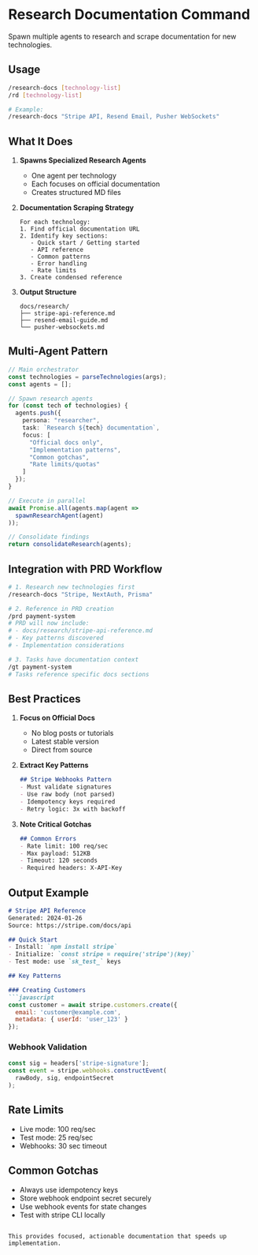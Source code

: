 # Research Documentation Command

Spawn multiple agents to research and scrape documentation for new technologies.

## Usage
```bash
/research-docs [technology-list]
/rd [technology-list]

# Example:
/research-docs "Stripe API, Resend Email, Pusher WebSockets"
```

## What It Does

1. **Spawns Specialized Research Agents**
   - One agent per technology
   - Each focuses on official documentation
   - Creates structured MD files

2. **Documentation Scraping Strategy**
   ```
   For each technology:
   1. Find official documentation URL
   2. Identify key sections:
      - Quick start / Getting started
      - API reference
      - Common patterns
      - Error handling
      - Rate limits
   3. Create condensed reference
   ```

3. **Output Structure**
   ```
   docs/research/
   ├── stripe-api-reference.md
   ├── resend-email-guide.md
   └── pusher-websockets.md
   ```

## Multi-Agent Pattern

```typescript
// Main orchestrator
const technologies = parseTechnologies(args);
const agents = [];

// Spawn research agents
for (const tech of technologies) {
  agents.push({
    persona: "researcher",
    task: `Research ${tech} documentation`,
    focus: [
      "Official docs only",
      "Implementation patterns",
      "Common gotchas",
      "Rate limits/quotas"
    ]
  });
}

// Execute in parallel
await Promise.all(agents.map(agent => 
  spawnResearchAgent(agent)
));

// Consolidate findings
return consolidateResearch(agents);
```

## Integration with PRD Workflow

```bash
# 1. Research new technologies first
/research-docs "Stripe, NextAuth, Prisma"

# 2. Reference in PRD creation
/prd payment-system
# PRD will now include:
# - docs/research/stripe-api-reference.md
# - Key patterns discovered
# - Implementation considerations

# 3. Tasks have documentation context
/gt payment-system
# Tasks reference specific docs sections
```

## Best Practices

1. **Focus on Official Docs**
   - No blog posts or tutorials
   - Latest stable version
   - Direct from source

2. **Extract Key Patterns**
   ```markdown
   ## Stripe Webhooks Pattern
   - Must validate signatures
   - Use raw body (not parsed)
   - Idempotency keys required
   - Retry logic: 3x with backoff
   ```

3. **Note Critical Gotchas**
   ```markdown
   ## Common Errors
   - Rate limit: 100 req/sec
   - Max payload: 512KB
   - Timeout: 120 seconds
   - Required headers: X-API-Key
   ```

## Output Example

```markdown
# Stripe API Reference
Generated: 2024-01-26
Source: https://stripe.com/docs/api

## Quick Start
- Install: `npm install stripe`
- Initialize: `const stripe = require('stripe')(key)`
- Test mode: use `sk_test_` keys

## Key Patterns

### Creating Customers
```javascript
const customer = await stripe.customers.create({
  email: 'customer@example.com',
  metadata: { userId: 'user_123' }
});
```

### Webhook Validation
```javascript
const sig = headers['stripe-signature'];
const event = stripe.webhooks.constructEvent(
  rawBody, sig, endpointSecret
);
```

## Rate Limits
- Live mode: 100 req/sec
- Test mode: 25 req/sec
- Webhooks: 30 sec timeout

## Common Gotchas
- Always use idempotency keys
- Store webhook endpoint secret securely
- Use webhook events for state changes
- Test with stripe CLI locally
```

This provides focused, actionable documentation that speeds up implementation.

